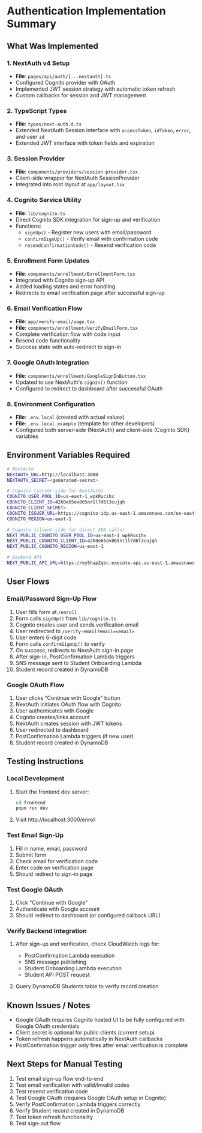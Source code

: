 # Authentication Implementation Summary

## What Was Implemented

### 1. NextAuth v4 Setup
- **File**: `pages/api/auth/[...nextauth].ts`
- Configured Cognito provider with OAuth
- Implemented JWT session strategy with automatic token refresh
- Custom callbacks for session and JWT management

### 2. TypeScript Types
- **File**: `types/next-auth.d.ts`
- Extended NextAuth Session interface with `accessToken`, `idToken`, `error`, and user `id`
- Extended JWT interface with token fields and expiration

### 3. Session Provider
- **File**: `components/providers/session-provider.tsx`
- Client-side wrapper for NextAuth SessionProvider
- Integrated into root layout at `app/layout.tsx`

### 4. Cognito Service Utility
- **File**: `lib/cognito.ts`
- Direct Cognito SDK integration for sign-up and verification
- Functions:
  - `signUp()` - Register new users with email/password
  - `confirmSignUp()` - Verify email with confirmation code
  - `resendConfirmationCode()` - Resend verification code

### 5. Enrollment Form Updates
- **File**: `components/enrollment/EnrollmentForm.tsx`
- Integrated with Cognito sign-up API
- Added loading states and error handling
- Redirects to email verification page after successful sign-up

### 6. Email Verification Flow
- **File**: `app/verify-email/page.tsx`
- **File**: `components/enrollment/VerifyEmailForm.tsx`
- Complete verification flow with code input
- Resend code functionality
- Success state with auto-redirect to sign-in

### 7. Google OAuth Integration
- **File**: `components/enrollment/GoogleSignInButton.tsx`
- Updated to use NextAuth's `signIn()` function
- Configured to redirect to dashboard after successful OAuth

### 8. Environment Configuration
- **File**: `.env.local` (created with actual values)
- **File**: `.env.local.example` (template for other developers)
- Configured both server-side (NextAuth) and client-side (Cognito SDK) variables

## Environment Variables Required

```bash
# NextAuth
NEXTAUTH_URL=http://localhost:3000
NEXTAUTH_SECRET=<generated-secret>

# Cognito (server-side for NextAuth)
COGNITO_USER_POOL_ID=us-east-1_wpkRucihx
COGNITO_CLIENT_ID=42k0e65ov865nr1l7d6l3cujqh
COGNITO_CLIENT_SECRET=
COGNITO_ISSUER_URL=https://cognito-idp.us-east-1.amazonaws.com/us-east-1_wpkRucihx
COGNITO_REGION=us-east-1

# Cognito (client-side for direct SDK calls)
NEXT_PUBLIC_COGNITO_USER_POOL_ID=us-east-1_wpkRucihx
NEXT_PUBLIC_COGNITO_CLIENT_ID=42k0e65ov865nr1l7d6l3cujqh
NEXT_PUBLIC_COGNITO_REGION=us-east-1

# Backend API
NEXT_PUBLIC_API_URL=https://ey5hap2qbc.execute-api.us-east-1.amazonaws.com/Prod
```

## User Flows

### Email/Password Sign-Up Flow
1. User fills form at `/enroll`
2. Form calls `signUp()` from `lib/cognito.ts`
3. Cognito creates user and sends verification email
4. User redirected to `/verify-email?email=<email>`
5. User enters 6-digit code
6. Form calls `confirmSignUp()` to verify
7. On success, redirects to NextAuth sign-in page
8. After sign-in, PostConfirmation Lambda triggers
9. SNS message sent to Student Onboarding Lambda
10. Student record created in DynamoDB

### Google OAuth Flow
1. User clicks "Continue with Google" button
2. NextAuth initiates OAuth flow with Cognito
3. User authenticates with Google
4. Cognito creates/links account
5. NextAuth creates session with JWT tokens
6. User redirected to dashboard
7. PostConfirmation Lambda triggers (if new user)
8. Student record created in DynamoDB

## Testing Instructions

### Local Development
1. Start the frontend dev server:
   ```bash
   cd frontend
   pnpm run dev
   ```

2. Visit http://localhost:3000/enroll

### Test Email Sign-Up
1. Fill in name, email, password
2. Submit form
3. Check email for verification code
4. Enter code on verification page
5. Should redirect to sign-in page

### Test Google OAuth
1. Click "Continue with Google"
2. Authenticate with Google account
3. Should redirect to dashboard (or configured callback URL)

### Verify Backend Integration
1. After sign-up and verification, check CloudWatch logs for:
   - PostConfirmation Lambda execution
   - SNS message publishing
   - Student Onboarding Lambda execution
   - Student API POST request

2. Query DynamoDB Students table to verify record creation

## Known Issues / Notes

- Google OAuth requires Cognito hosted UI to be fully configured with Google OAuth credentials
- Client secret is optional for public clients (current setup)
- Token refresh happens automatically in NextAuth callbacks
- PostConfirmation trigger only fires after email verification is complete

## Next Steps for Manual Testing

1. Test email sign-up flow end-to-end
2. Test email verification with valid/invalid codes
3. Test resend verification code
4. Test Google OAuth (requires Google OAuth setup in Cognito)
5. Verify PostConfirmation Lambda triggers correctly
6. Verify Student record created in DynamoDB
7. Test token refresh functionality
8. Test sign-out flow
